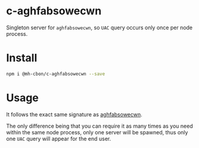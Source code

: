 # c-aghfabsowecwn

Singleton server for `aghfabsowecwn`, so `UAC` query occurs only once per node process.


# Install

```sh
npm i @mh-cbon/c-aghfabsowecwn --save
```

# Usage

It follows the exact same signature as [aghfabsowecwn](https://github.com/mh-cbon/aghfabsowecwn).

The only difference being that you can
require it as many times as you need within the same node process,
only one server will be spawned,
thus only one `UAC` query will appear for the end user.
